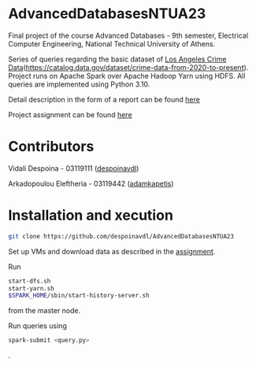 # AdvancedDatabasesNTUA23
Final project of the course Advanced Databases - 9th semester, Electrical Computer Engineering, National Technical University of Athens.

Series of queries regarding the basic dataset of [Los Angeles Crime Data](https://catalog.data.gov/dataset/crime-data-from-2010-to-2019)(https://catalog.data.gov/dataset/crime-data-from-2020-to-present). Project runs on Apache Spark over Apache Hadoop Yarn using HDFS. All queries are implemented using Python 3.10.

Detail description in the form of a report can be found [here](https://github.com/despoinavdl/AdvancedDatabasesNTUA23/blob/main/03119111_03119442.pdf)

Project assignment can be found [here](https://github.com/despoinavdl/AdvancedDatabasesNTUA23/blob/main/advanced_db_project.pdf)

# Contributors
Vidali Despoina - 03119111 ([despoinavdl](https://github.com/despoinavdl)) 

Arkadopoulou Eleftheria - 03119442 ([adamkapetis](https://github.com/adamkapetis)) 


# Installation and xecution
```bash
git clone https://github.com/despoinavdl/AdvancedDatabasesNTUA23
```
Set up VMs and download data as described in the [assignment](https://github.com/despoinavdl/AdvancedDatabasesNTUA23/blob/main/advanced_db_project.pdf).

Run 
```bash
start-dfs.sh
start-yarn.sh
$SPARK_HOME/sbin/start-history-server.sh
```
from the master node.

Run queries using 
```bash
spark-submit <query.py>
```
.

